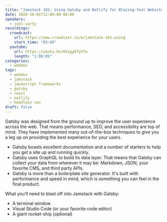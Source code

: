 ```yaml
---
title: "Jamstack 101: Using Gatsby and Netlify for Blazing-fast Websites"
date: 2020-10-01T12:00:00-04:00
speakers:
  - joel-varty
recordings:
  crowdcast:
    url: https://www.crowdcast.io/e/jamstack-101-using
    start_time: "03:45"
  youtube:
    url: https://youtu.be/KkzggkTyhTw
    length: "1:08:05"
categories:
  - webdev
tags:
  - webdev
  - jamstack
  - javascript frameworks
  - gatsby
  - react
  - netlify
  - headless cms
draft: false
---
```


Gatsby was designed from the ground up to improve the user experience across the web. That means performance, SEO, and accessibility are top of mind. They have implemented many out-of-the-box techniques to give you a leg up on providing the best experience for your users.

* Gatsby boasts excellent documentation and a number of starters to help you get a site up and running quickly.
* Gatsby uses GraphQL to build its data layer. That means that Gatsby can collect your data from wherever it may be: Markdown, JSON, your favorite CMS, and third party APIs.
* Gatsby is more than a boilerplate site generator. It's built with performance and speed in mind, which is something you can feel in the final product.

What you’ll need to blast off into Jamstack with Gatsby:

* A terminal window
* Visual Studio Code (or your favorite code editor)
* A giant rocket-ship (optional)
